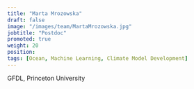 ```yaml
---
title: "Marta Mrozowska"
draft: false
image: "/images/team/MartaMrozowska.jpg"
jobtitle: "Postdoc"
promoted: true
weight: 20
position: 
tags: [Ocean, Machine Learning, Climate Model Development]
---
```



GFDL, Princeton University
